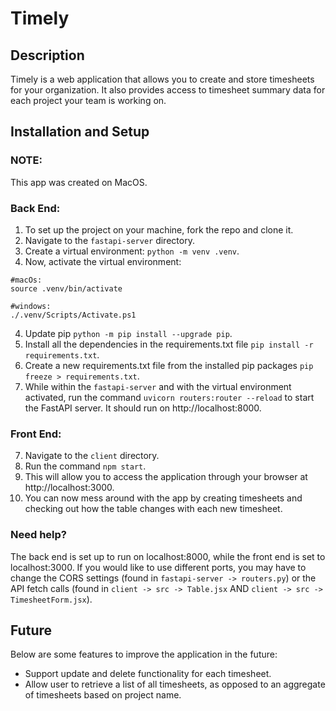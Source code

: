 # Timely 

## Description
Timely is a web application that allows you to create and store timesheets for your organization. It also provides access to timesheet summary data for each project your team is working on.


## Installation and Setup

### NOTE:
This app was created on MacOS.


### Back End:
1. To set up the project on your machine, fork the repo and clone it.
2. Navigate to the `fastapi-server` directory.
3. Create a virtual environment: `python -m venv .venv`.
4. Now, activate the virtual environment:
```
#macOs:
source .venv/bin/activate

#windows:
./.venv/Scripts/Activate.ps1 
```
4. Update pip `python -m pip install --upgrade pip`.
5. Install all the dependencies in the requirements.txt file `pip install -r requirements.txt`.
6. Create a new requirements.txt file from the installed pip packages `pip freeze > requirements.txt`.
7. While within the `fastapi-server` and with the virtual environment activated, run the command `uvicorn routers:router --reload` to start the FastAPI server. It should run on http://localhost:8000. 


### Front End:
7. Navigate to the `client` directory.
8. Run the command `npm start`.
9. This will allow you to access the application through your browser at http://localhost:3000.
10. You can now mess around with the app by creating timesheets and checking out how the table changes with each new timesheet.

### Need help?
The back end is set up to run on localhost:8000, while the front end is set to localhost:3000. If you would like to use different ports, you may have to change the CORS settings (found in `fastapi-server -> routers.py`) or the API fetch calls (found in `client -> src -> Table.jsx` AND `client -> src -> TimesheetForm.jsx`).


## Future
Below are some features to improve the application in the future:
* Support update and delete functionality for each timesheet.
* Allow user to retrieve a list of all timesheets, as opposed to an aggregate of timesheets based on project name.
